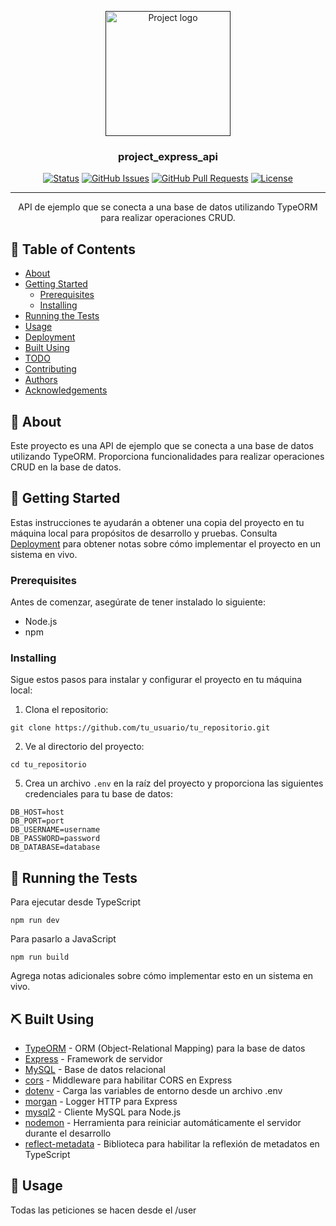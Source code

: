 <p align="center"><a href="" rel="noopener"><img width=200px height=200px src="https://i.imgur.com/6wj0hh6.jpg" alt="Project logo"></a></p>

<h3 align="center">project_express_api</h3>

<div align="center">
  
[![Status](https://img.shields.io/badge/status-active-success.svg)]()
[![GitHub Issues](https://img.shields.io/github/issues/kylelobo/The-Documentation-Compendium.svg)](https://github.com/kylelobo/The-Documentation-Compendium/issues)
[![GitHub Pull Requests](https://img.shields.io/github/issues-pr/kylelobo/The-Documentation-Compendium.svg)](https://github.com/kylelobo/The-Documentation-Compendium/pulls)
[![License](https://img.shields.io/badge/license-MIT-blue.svg)](/LICENSE)

</div>

---

<p align="center">API de ejemplo que se conecta a una base de datos utilizando TypeORM para realizar operaciones CRUD.</p>

## 📝 Table of Contents

- [About](#about)
- [Getting Started](#getting_started)
  - [Prerequisites](#prerequisites)
  - [Installing](#installing)
- [Running the Tests](#tests)
- [Usage](#usage)
- [Deployment](#deployment)
- [Built Using](#built_using)
- [TODO](../TODO.md)
- [Contributing](../CONTRIBUTING.md)
- [Authors](#authors)
- [Acknowledgements](#acknowledgement)

## 🧐 About <a name="about"></a>

Este proyecto es una API de ejemplo que se conecta a una base de datos utilizando TypeORM. Proporciona funcionalidades para realizar operaciones CRUD en la base de datos.

## 🏁 Getting Started <a name="getting_started"></a>

Estas instrucciones te ayudarán a obtener una copia del proyecto en tu máquina local para propósitos de desarrollo y pruebas. Consulta [Deployment](#deployment) para obtener notas sobre cómo implementar el proyecto en un sistema en vivo.

### Prerequisites <a name="prerequisites"></a>

Antes de comenzar, asegúrate de tener instalado lo siguiente:
- Node.js
- npm

### Installing <a name="installing"></a>

Sigue estos pasos para instalar y configurar el proyecto en tu máquina local:

1. Clona el repositorio:

```
git clone https://github.com/tu_usuario/tu_repositorio.git
```


2. Ve al directorio del proyecto:


```
cd tu_repositorio
```


5. Crea un archivo `.env` en la raíz del proyecto y proporciona las siguientes credenciales para tu base de datos:

```
DB_HOST=host
DB_PORT=port
DB_USERNAME=username
DB_PASSWORD=password
DB_DATABASE=database
```

## 🔧 Running the Tests <a name="tests"></a>

Para ejecutar desde TypeScript

```
npm run dev
```

Para pasarlo a JavaScript

```
npm run build
```

Agrega notas adicionales sobre cómo implementar esto en un sistema en vivo.

## ⛏️ Built Using <a name="built_using"></a>

- [TypeORM](https://typeorm.io/) - ORM (Object-Relational Mapping) para la base de datos
- [Express](https://expressjs.com/) - Framework de servidor
- [MySQL](https://www.mysql.com/) - Base de datos relacional
- [cors](https://www.npmjs.com/package/cors) - Middleware para habilitar CORS en Express
- [dotenv](https://www.npmjs.com/package/dotenv) - Carga las variables de entorno desde un archivo .env
- [morgan](https://www.npmjs.com/package/morgan) - Logger HTTP para Express
- [mysql2](https://www.npmjs.com/package/mysql2) - Cliente MySQL para Node.js
- [nodemon](https://www.npmjs.com/package/nodemon) - Herramienta para reiniciar automáticamente el servidor durante el desarrollo
- [reflect-metadata](https://www.npmjs.com/package/reflect-metadata) - Biblioteca para habilitar la reflexión de metadatos en TypeScript

## 🎈 Usage <a name="usage"></a>

Todas las peticiones se hacen desde el /user